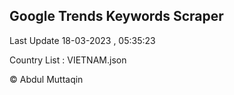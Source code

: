 

## Google Trends Keywords Scraper 
 
Last Update 18-03-2023 , 05:35:23

Country List :
VIETNAM.json



© Abdul Muttaqin 
